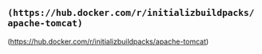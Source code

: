 ## `(https://hub.docker.com/r/initializbuildpacks/apache-tomcat)`
(https://hub.docker.com/r/initializbuildpacks/apache-tomcat)
